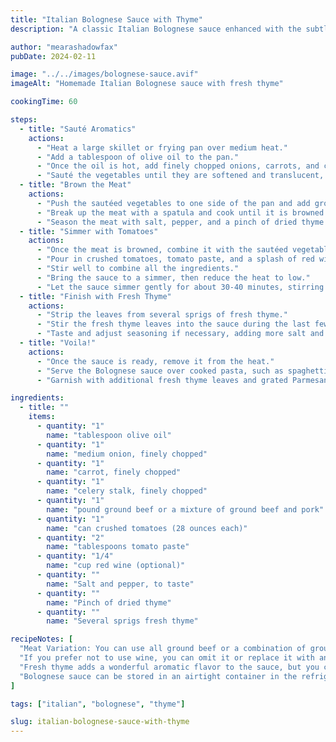 ```yaml
---
title: "Italian Bolognese Sauce with Thyme"
description: "A classic Italian Bolognese sauce enhanced with the subtle aroma of thyme, ideal for pairing with pasta or polenta."

author: "mearashadowfax"
pubDate: 2024-02-11

image: "../../images/bolognese-sauce.avif"
imageAlt: "Homemade Italian Bolognese sauce with fresh thyme"

cookingTime: 60

steps:
  - title: "Sauté Aromatics"
    actions:
      - "Heat a large skillet or frying pan over medium heat."
      - "Add a tablespoon of olive oil to the pan."
      - "Once the oil is hot, add finely chopped onions, carrots, and celery (known as soffritto) to the pan."
      - "Sauté the vegetables until they are softened and translucent, about 5-7 minutes."
  - title: "Brown the Meat"
    actions:
      - "Push the sautéed vegetables to one side of the pan and add ground beef or a mixture of ground beef and pork to the empty side."
      - "Break up the meat with a spatula and cook until it is browned and no longer pink, about 8-10 minutes."
      - "Season the meat with salt, pepper, and a pinch of dried thyme."
  - title: "Simmer with Tomatoes"
    actions:
      - "Once the meat is browned, combine it with the sautéed vegetables in the pan."
      - "Pour in crushed tomatoes, tomato paste, and a splash of red wine (if using)."
      - "Stir well to combine all the ingredients."
      - "Bring the sauce to a simmer, then reduce the heat to low."
      - "Let the sauce simmer gently for about 30-40 minutes, stirring occasionally, until it thickens and the flavors meld together."
  - title: "Finish with Fresh Thyme"
    actions:
      - "Strip the leaves from several sprigs of fresh thyme."
      - "Stir the fresh thyme leaves into the sauce during the last few minutes of cooking."
      - "Taste and adjust seasoning if necessary, adding more salt and pepper as needed."
  - title: "Voila!"
    actions:
      - "Once the sauce is ready, remove it from the heat."
      - "Serve the Bolognese sauce over cooked pasta, such as spaghetti or fettuccine, or spoon it over creamy polenta."
      - "Garnish with additional fresh thyme leaves and grated Parmesan cheese, if desired."

ingredients:
  - title: ""
    items:
      - quantity: "1"
        name: "tablespoon olive oil"
      - quantity: "1"
        name: "medium onion, finely chopped"
      - quantity: "1"
        name: "carrot, finely chopped"
      - quantity: "1"
        name: "celery stalk, finely chopped"
      - quantity: "1"
        name: "pound ground beef or a mixture of ground beef and pork"
      - quantity: "1"
        name: "can crushed tomatoes (28 ounces each)"
      - quantity: "2"
        name: "tablespoons tomato paste"
      - quantity: "1/4"
        name: "cup red wine (optional)"
      - quantity: ""
        name: "Salt and pepper, to taste"
      - quantity: ""
        name: "Pinch of dried thyme"
      - quantity: ""
        name: "Several sprigs fresh thyme"

recipeNotes: [
  "Meat Variation: You can use all ground beef or a combination of ground beef and pork for added flavor.",
  "If you prefer not to use wine, you can omit it or replace it with an equal amount of beef or chicken broth.",
  "Fresh thyme adds a wonderful aromatic flavor to the sauce, but you can also use dried thyme if that's what you have on hand.",
  "Bolognese sauce can be stored in an airtight container in the refrigerator for up to 3 days or frozen for up to 3 months. Reheat gently on the stove before serving."
]

tags: ["italian", "bolognese", "thyme"]

slug: italian-bolognese-sauce-with-thyme
---
```

